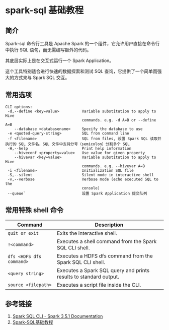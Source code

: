 # spark-sql  基础教程

## 简介

Spark-sql 命令行工具是 Apache Spark 的一个组件，它允许用户直接在命令行中执行 SQL 语句，而无需编写额外的代码。

其底层实际上是在交互式运行一个 Spark Application。

这个工具特别适合进行快速的数据探索和测试 SQL 查询，它提供了一个简单而强大的方式来与 Spark SQL 交互。

## 常用选项

```shell
CLI options:
 -d,--define <key=value>          Variable substitution to apply to Hive
                                  commands. e.g. -d A=B or --define A=B
    --database <databasename>     Specify the database to use
 -e <quoted-query-string>         SQL from command line
 -f <filename>                    SQL from files, 设置 Spark SQL 读取并执行的 SQL 文件名，SQL 文件中支持分号（semicolon）分割多个 SQL
 -H,--help                        Print help information
    --hiveconf <property=value>   Use value for given property
    --hivevar <key=value>         Variable substitution to apply to Hive
                                  commands. e.g. --hivevar A=B
 -i <filename>                    Initialization SQL file
 -S,--silent                      Silent mode in interactive shell
 -v,--verbose                     Verbose mode (echo executed SQL to the
                                  console)
 --queue`                         设置 Spark Application 提交队列
```

## 常用特殊 shell 命令

| Command                  | Description                                                       |
| ------------------------ | ----------------------------------------------------------------- |
| `quit or exit`           | Exits the interactive shell.                                      |
| `!<command>`             | Executes a shell command from the Spark SQL CLI shell.            |
| `dfs <HDFS dfs command>` | Executes a HDFS dfs command from the Spark SQL CLI shell.         |
| `<query string>`         | Executes a Spark SQL query and prints results to standard output. |
| `source <filepath>`      | Executes a script file inside the CLI.                            |

## 参考链接

1. [Spark SQL CLI - Spark 3.5.1 Documentation](https://spark.apache.org/docs/latest/sql-distributed-sql-engine-spark-sql-cli.html#spark-sql-cli)
2. [Spark-SQL基础教程](work/component/Big-Data/Apache-Spark/Spark-SQL基础教程.md)